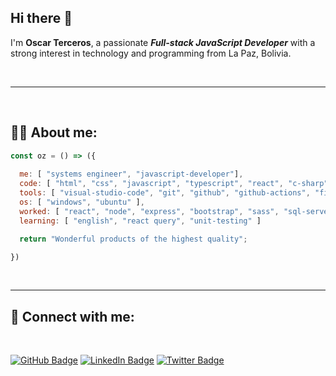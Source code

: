 ## Hi there 👋

I'm **Oscar Terceros**, a passionate ***Full-stack JavaScript Developer*** with a strong interest in technology and programming from La Paz, Bolivia.

</br>

---
</br>

## 👨‍💻 About me:

``` javascript
const oz = () => ({
  
  me: [ "systems engineer", "javascript-developer"],
  code: [ "html", "css", "javascript", "typescript", "react", "c-sharp", "sql" ],
  tools: [ "visual-studio-code", "git", "github", "github-actions", "figma",  "photoshop" ],
  os: [ "windows", "ubuntu" ],
  worked: [ "react", "node", "express", "bootstrap", "sass", "sql-server", "mysql", "postgresql" ],
  learning: [ "english", "react query", "unit-testing" ]

  return "Wonderful products of the highest quality";

})
```
</br>

---

## 📧 Connect with me:
</br>

[![GitHub Badge](https://img.shields.io/badge/-OscarTerceros-gray?style=flat&labelColor=black&logo=github&logoColor=white&link=https://github.com/OscarTerceros)](https://github.com/OscarTerceros)
[![LinkedIn Badge](https://img.shields.io/badge/-OscarTerceros-gray?style=flat&labelColor=0077B5&logo=linkedin&logoColor=white&link=https://linkedin.com/in/oscar-terceros-b04074136)](https://linkedin.com/in/oscar-terceros-b04074136)
[![Twitter Badge](https://img.shields.io/badge/-@ozterce-gray?style=flat&labelColor=1DA1F2&logo=twitter&logoColor=white&link=https://twitter.com/ozterce)](https://twitter.com/ozterce)